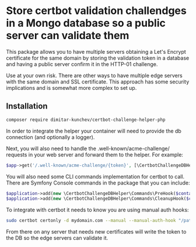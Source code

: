 # Store certbot validation challendges in a Mongo database so a public server can validate them

This package allows you to have multiple servers obtaining a Let's Encrypt certificate for the same domain by
storing the validation token in a database and having a public server confirm it in the HTTP-01 challenge.

Use at your own risk. There are other ways to have multiple edge servers with the same domain and SSL certificate.
This approach has some security implications and is somewhat more complex to set up.

## Installation

```bash
composer require dimitar-kunchev/certbot-challenge-helper-php
```

In order to integrate the helper your container will need to provide the db connection (and optionally a logger).

Next, you will also need to handle the .well-known/acme-challenge/ requests in your web server and forward them to the helper. For example:

```php
$app->get('/.well-known/acme-challenge/{token}', [\CertbotChallengeDBHelper\CertbotChallengeDBHelper::class, 'HandleTokenRequest']);
```

You will also need some CLI commands implementation for certbot to call. There are Symfony Console commands in the package that you can include:

```php
$application->add(new \CertbotChallengeDBHelper\Commands\PreHook($container));
$application->add(new \CertbotChallengeDBHelper\Commands\CleanupHook($container));
```

To integrate with certbot it needs to know you are using manual auth hooks:

```bash
sudo certbot certonly -d mydomain.com --manual --manual-auth-hook "/path/to/cli.php certbot:pre-hook" --manual-cleanup-hook "/path/to/cli.php certbot:cleanup-hook"
```

From there on any server that needs new certificates will write the token to the DB so the edge servers can validate it.
